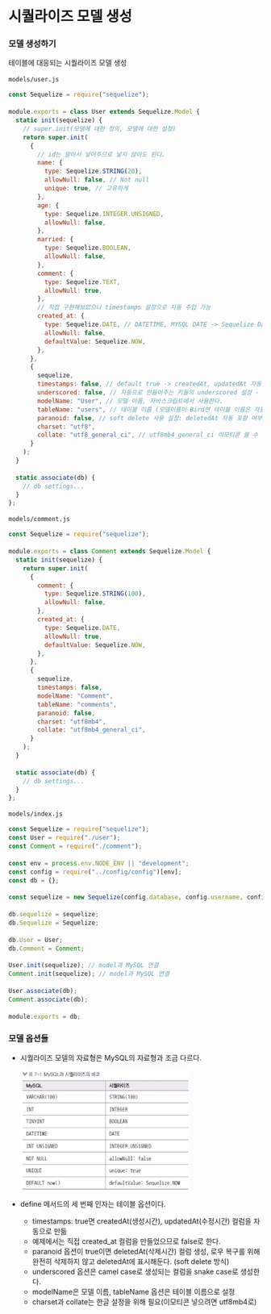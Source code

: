 ﻿# 시퀄라이즈 모델 생성

### 모델 생성하기

테이블에 대응되는 시퀄라이즈 모델 생성

`models/user.js`

```jsx
const Sequelize = require("sequelize");

module.exports = class User extends Sequelize.Model {
  static init(sequelize) {
    // super.init(모델에 대한 정의, 모델에 대한 설정)
    return super.init(
      {
        // id는 알아서 넣어주므로 넣지 않아도 된다.
        name: {
          type: Sequelize.STRING(20),
          allowNull: false, // Not null
          unique: true, // 고유하게
        },
        age: {
          type: Sequelize.INTEGER.UNSIGNED,
          allowNull: false,
        },
        married: {
          type: Sequelize.BOOLEAN,
          allowNull: false,
        },
        comment: {
          type: Sequelize.TEXT,
          allowNull: true,
        },
        // 직접 구현해보았으나 timestamps 설정으로 자동 주입 가능
        created_at: {
          type: Sequelize.DATE, // DATETIME, MYSQL DATE -> Sequelize DateOnly
          allowNull: false,
          defaultValue: Sequelize.NOW,
        },
      },
      {
        sequelize,
        timestamps: false, // default true -> createdAt, updatedAt 자동 들어간다.
        underscored: false, // 자동으로 만들어주는 키들의 underscored 설정 - snake_case 사용 여부
        modelName: "User", // 모델 이름, 자바스크립트에서 사용한다.
        tableName: "users", // 테이블 이름 (모델이름이 Bird면 테이블 이름은 자동으로 birds로 저장된다.)
        paranoid: false, // soft delete 사용 설정: deletedAt 자동 포함 여부
        charset: "utf8",
        collate: "utf8_general_ci", // utf8mb4_general_ci 이모티콘 쓸 수 있음
      }
    );
  }

  static associate(db) {
    // db settings...
  }
};
```

`models/comment.js`

```jsx
const Sequelize = require("sequelize");

module.exports = class Comment extends Sequelize.Model {
  static init(sequelize) {
    return super.init(
      {
        comment: {
          type: Sequelize.STRING(100),
          allowNull: false,
        },
        created_at: {
          type: Sequelize.DATE,
          allowNull: true,
          defaultValue: Sequelize.NOW,
        },
      },
      {
        sequelize,
        timestamps: false,
        modelName: "Comment",
        tableName: "comments",
        paranoid: false,
        charset: "utf8mb4",
        collate: "utf8mb4_general_ci",
      }
    );
  }

  static associate(db) {
    // db settings...
  }
};
```

`models/index.js`

```jsx
const Sequelize = require("sequelize");
const User = require("./user");
const Comment = require("./comment");

const env = process.env.NODE_ENV || "development";
const config = require("../config/config")[env];
const db = {};

const sequelize = new Sequelize(config.database, config.username, config.password, config);

db.sequelize = sequelize;
db.Sequelize = Sequelize;

db.User = User;
db.Comment = Comment;

User.init(sequelize); // model과 MySQL 연결
Comment.init(sequelize); // model과 MySQL 연결

User.associate(db);
Comment.associate(db);

module.exports = db;
```

### 모델 옵션들

- 시퀄라이즈 모델의 자료형은 MySQL의 자료형과 조금 다르다.

  ![](../img/210516-1.png)

- define 메서드의 세 번째 인자는 테이블 옵션이다.
  - timestamps: true면 createdAt(생성시간), updatedAt(수정시간) 컬럼을 자동으로 만듦
  - 예제에서는 직접 created_at 컬럼을 만들었으므로 false로 한다.
  - paranoid 옵션이 true이면 deletedAt(삭제시간) 컬럼 생성, 로우 복구를 위해 완전히 삭제하지 않고 deletedAt에 표시해둔다. (soft delete 방식)
  - underscored 옵션은 camel case로 생성되는 컬럼을 snake case로 생성한다.
  - modelName은 모델 이름, tableName 옵션은 테이블 이름으로 설정
  - charset과 collate는 한글 설정을 위해 필요(이모티콘 넣으려면 utf8mb4로)
